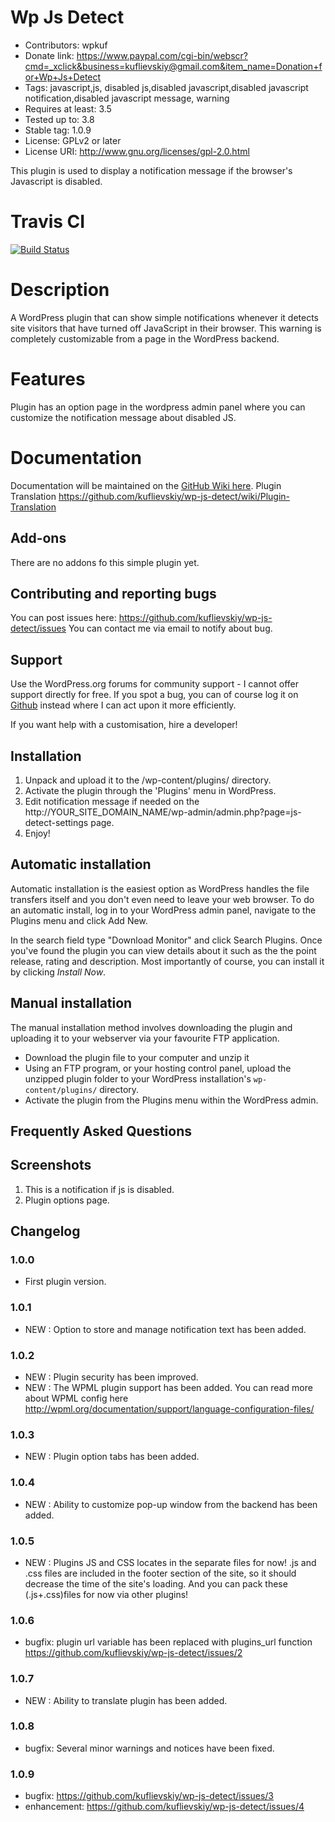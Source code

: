 Wp Js Detect
============
 - Contributors: wpkuf
 - Donate link: https://www.paypal.com/cgi-bin/webscr?cmd=_xclick&business=kuflievskiy@gmail.com&item_name=Donation+for+Wp+Js+Detect
 - Tags: javascript,js, disabled js,disabled javascript,disabled javascript notification,disabled javascript message, warning 
 - Requires at least: 3.5
 - Tested up to: 3.8
 - Stable tag: 1.0.9
 - License: GPLv2 or later
 - License URI: http://www.gnu.org/licenses/gpl-2.0.html

This plugin is used to display a notification message if the browser's Javascript is disabled.

Travis CI
=========

[![Build Status](https://travis-ci.org/kuflievskiy/wp-js-detect.png?branch=master)](https://travis-ci.org/kuflievskiy/wp-js-detect)

Description
===========
A WordPress plugin that can show simple notifications whenever it detects site visitors that have turned off JavaScript in their browser.
This warning is completely customizable from a page in the WordPress backend.

Features
========
Plugin has an option page in the wordpress admin panel where you can customize the notification message about disabled JS.

Documentation
=============

Documentation will be maintained on the [GitHub Wiki here](https://github.com/kuflievskiy/wp-js-detect/wiki).
Plugin Translation https://github.com/kuflievskiy/wp-js-detect/wiki/Plugin-Translation

Add-ons
-------
There are no addons fo this simple plugin yet.

Contributing and reporting bugs
-------------------------------
You can post issues here: https://github.com/kuflievskiy/wp-js-detect/issues
You can contact me via email to notify about bug.

Support
-------
Use the WordPress.org forums for community support - I cannot offer support directly for free. If you spot a bug, you can of course log it on [Github](https://github.com/kuflievskiy/wp-js-detect) instead where I can act upon it more efficiently.

If you want help with a customisation, hire a developer!

Installation
------------
1. Unpack and upload it to the /wp-content/plugins/ directory.
2. Activate the plugin through the 'Plugins' menu in WordPress.
3. Edit notification message if needed on the http://YOUR_SITE_DOMAIN_NAME/wp-admin/admin.php?page=js-detect-settings page.
4. Enjoy!

Automatic installation
----------------------
Automatic installation is the easiest option as WordPress handles the file transfers itself and you don't even need to leave your web browser. To do an automatic install, log in to your WordPress admin panel, navigate to the Plugins menu and click Add New.

In the search field type "Download Monitor" and click Search Plugins. Once you've found the plugin you can view details about it such as the the point release, rating and description. Most importantly of course, you can install it by clicking _Install Now_.

Manual installation
-------------------
The manual installation method involves downloading the plugin and uploading it to your webserver via your favourite FTP application.

* Download the plugin file to your computer and unzip it
* Using an FTP program, or your hosting control panel, upload the unzipped plugin folder to your WordPress installation's `wp-content/plugins/` directory.
* Activate the plugin from the Plugins menu within the WordPress admin.

Frequently Asked Questions
--------------------------

Screenshots
-----------
1. This is a notification if js is disabled.
2. Plugin options page. 

Changelog
---------
### 1.0.0
* First plugin version.

### 1.0.1
* NEW : Option to store and manage notification text has been added.

### 1.0.2
* NEW : Plugin security has been improved.
* NEW : The WPML plugin support has been added. You can read more about WPML config here http://wpml.org/documentation/support/language-configuration-files/

### 1.0.3
* NEW : Plugin option tabs has been added.

### 1.0.4
* NEW : Ability to customize pop-up window from the backend has been added.

### 1.0.5
* NEW : Plugins JS and CSS locates in the separate files for now!  .js and .css files are included in the footer section of the site, so it should decrease the time of the site's loading. And you can pack these (.js+.css)files for now via other plugins!

### 1.0.6
* bugfix: plugin url variable has been replaced with plugins_url function https://github.com/kuflievskiy/wp-js-detect/issues/2

### 1.0.7
* NEW : Ability to translate plugin has been added.

### 1.0.8
* bugfix: Several minor warnings and notices have been fixed.

### 1.0.9
* bugfix: https://github.com/kuflievskiy/wp-js-detect/issues/3
* enhancement: https://github.com/kuflievskiy/wp-js-detect/issues/4
